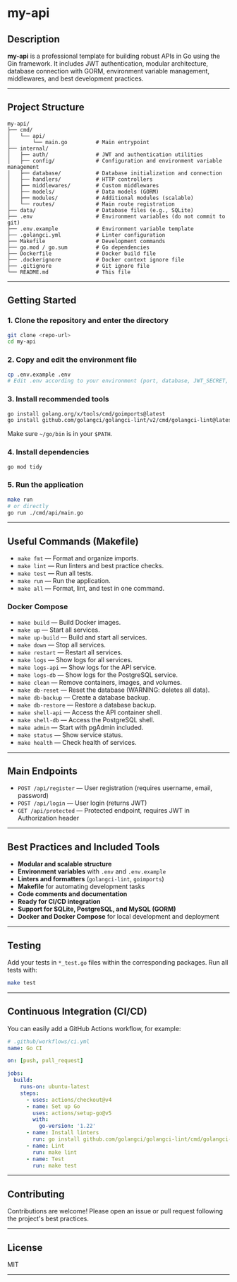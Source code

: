 # my-api

## Description

**my-api** is a professional template for building robust APIs in Go using the Gin framework. It includes JWT authentication, modular architecture, database connection with GORM, environment variable management, middlewares, and best development practices.

---

## Project Structure

```
my-api/
├── cmd/
│   └── api/
│       └── main.go         # Main entrypoint
├── internal/
│   ├── auth/               # JWT and authentication utilities
│   ├── config/             # Configuration and environment variable management
│   ├── database/           # Database initialization and connection
│   ├── handlers/           # HTTP controllers
│   ├── middlewares/        # Custom middlewares
│   ├── models/             # Data models (GORM)
│   ├── modules/            # Additional modules (scalable)
│   └── routes/             # Main route registration
├── data/                   # Database files (e.g., SQLite)
├── .env                    # Environment variables (do not commit to git)
├── .env.example            # Environment variable template
├── .golangci.yml           # Linter configuration
├── Makefile                # Development commands
├── go.mod / go.sum         # Go dependencies
├── Dockerfile              # Docker build file
├── .dockerignore           # Docker context ignore file
├── .gitignore              # Git ignore file
└── README.md               # This file
```

---

## Getting Started

### 1. Clone the repository and enter the directory

```sh
git clone <repo-url>
cd my-api
```

### 2. Copy and edit the environment file

```sh
cp .env.example .env
# Edit .env according to your environment (port, database, JWT_SECRET, etc.)
```

### 3. Install recommended tools

```sh
go install golang.org/x/tools/cmd/goimports@latest
go install github.com/golangci/golangci-lint/v2/cmd/golangci-lint@latest
```

Make sure `~/go/bin` is in your `$PATH`.

### 4. Install dependencies

```sh
go mod tidy
```

### 5. Run the application

```sh
make run
# or directly
go run ./cmd/api/main.go
```

---

## Useful Commands (Makefile)

- `make fmt`   — Format and organize imports.
- `make lint`  — Run linters and best practice checks.
- `make test`  — Run all tests.
- `make run`   — Run the application.
- `make all`   — Format, lint, and test in one command.

### Docker Compose

- `make build`        — Build Docker images.
- `make up`           — Start all services.
- `make up-build`     — Build and start all services.
- `make down`         — Stop all services.
- `make restart`      — Restart all services.
- `make logs`         — Show logs for all services.
- `make logs-api`     — Show logs for the API service.
- `make logs-db`      — Show logs for the PostgreSQL service.
- `make clean`        — Remove containers, images, and volumes.
- `make db-reset`     — Reset the database (WARNING: deletes all data).
- `make db-backup`    — Create a database backup.
- `make db-restore`   — Restore a database backup.
- `make shell-api`    — Access the API container shell.
- `make shell-db`     — Access the PostgreSQL shell.
- `make admin`        — Start with pgAdmin included.
- `make status`       — Show service status.
- `make health`       — Check health of services.

---

## Main Endpoints

- `POST /api/register` — User registration (requires username, email, password)
- `POST /api/login`    — User login (returns JWT)
- `GET /api/protected` — Protected endpoint, requires JWT in Authorization header

---

## Best Practices and Included Tools

- **Modular and scalable structure**
- **Environment variables** with `.env` and `.env.example`
- **Linters and formatters** (`golangci-lint`, `goimports`)
- **Makefile** for automating development tasks
- **Code comments and documentation**
- **Ready for CI/CD integration**
- **Support for SQLite, PostgreSQL, and MySQL (GORM)**
- **Docker and Docker Compose** for local development and deployment

---

## Testing

Add your tests in `*_test.go` files within the corresponding packages.
Run all tests with:

```sh
make test
```

---

## Continuous Integration (CI/CD)

You can easily add a GitHub Actions workflow, for example:

```yaml
# .github/workflows/ci.yml
name: Go CI

on: [push, pull_request]

jobs:
  build:
    runs-on: ubuntu-latest
    steps:
      - uses: actions/checkout@v4
      - name: Set up Go
        uses: actions/setup-go@v5
        with:
          go-version: '1.22'
      - name: Install linters
        run: go install github.com/golangci/golangci-lint/cmd/golangci-lint@latest
      - name: Lint
        run: make lint
      - name: Test
        run: make test
```

---

## Contributing

Contributions are welcome!
Please open an issue or pull request following the project's best practices.

---

## License

MIT

---
